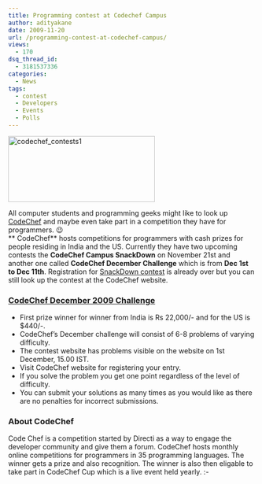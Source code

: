 ```yaml
---
title: Programming contest at Codechef Campus
author: adityakane
date: 2009-11-20
url: /programming-contest-at-codechef-campus/
views:
  - 170
dsq_thread_id:
  - 3181537336
categories:
  - News
tags:
  - contest
  - Developers
  - Events
  - Polls
---
```

<img class="alignnone size-full wp-image-16958" src="http://cdn.devilsworkshop.org/files/2009/11/codechef_contests1.JPG" alt="codechef_contests1" width="298" height="134" />

All computer students and programming geeks might like to look up <a href="http://www.codechef.com/" onclick="_gaq.push(['_trackEvent', 'outbound-article', 'http://www.codechef.com/', 'CodeChef']);" >CodeChef</a> and maybe even take part in a competition they have for programmers. 😉  
** CodeChef** hosts competitions for programmers with cash prizes for people residing in India and the US. Currently they have two upcoming contests the **CodeChef Campus SnackDown** on November 21st and another one called **CodeChef December Challenge** which is from **Dec 1st to Dec 11th**. Registration for <a href="http://www.codechef.com/SNACKDWN/" onclick="_gaq.push(['_trackEvent', 'outbound-article', 'http://www.codechef.com/SNACKDWN/', 'SnackDown contest']);" >SnackDown contest</a> is already over but you can still look up the contest at the CodeChef website.

### <a href="http://www.codechef.com/DEC09/" onclick="_gaq.push(['_trackEvent', 'outbound-article', 'http://www.codechef.com/DEC09/', 'CodeChef December 2009 Challenge']);" >CodeChef December 2009 Challenge</a>

  * First prize winner for winner from India is Rs 22,000/- and for the US is $440/-.
  * CodeChef&#8217;s December challenge will consist of 6-8 problems of varying difficulty.
  * The contest website has problems visible on the website on 1st December, 15.00 IST.
  * Visit CodeChef website for registering your entry.
  * If you solve the problem you get one point regardless of the level of difficulty.
  * You can submit your solutions as many times as you would like as there are no penalties for incorrect submissions.

### About CodeChef

Code Chef is a competition started by Directi as a way to engage the developer community and give them a forum. CodeChef hosts monthly online competitions for programmers in 35 programming languages. The winner gets a prize and also recognition. The winner is also then eligable to take part in CodeChef Cup which is a live event held yearly. <img src="http://devilsworkshop.org/wp-includes/images/smilies/simple-smile.png" alt=":-)" class="wp-smiley" style="height: 1em; max-height: 1em;" />
